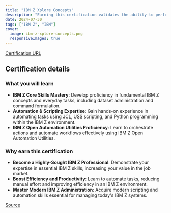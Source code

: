 ```yaml
---
title: "IBM Z Xplore Concepts"
description: "Earning this certification validates the ability to perform essential mainframe tasks, including data set management, command execution, JCL management, scripting, Python development, and automation through IBM Z Open Automation Utilities."
date: 2024-07-30
tags: ["IBM Z", "IBM"]
cover:
  image: ibm-z-xplore-concepts.png
  responsiveImages: true
---
```


[Certification URL](https://www.credly.com/badges/a96bc303-5646-44f3-93fb-8f5831b17d62)

## Certification details

### What you will learn

- **IBM Z Core Skills Mastery**: Develop proficiency in fundamental IBM Z concepts and everyday tasks, including dataset administration and command formulation.
- **Automation & Scripting Expertise**: Gain hands-on experience in automating tasks using JCL, USS scripting, and Python programming within the IBM Z environment.
- **IBM Z Open Automation Utilities Proficiency**: Learn to orchestrate actions and automate workflows effectively using IBM Z Open Automation Utilities.

### Why earn this certification

- **Become a Highly-Sought IBM Z Professional**: Demonstrate your expertise in essential IBM Z skills, increasing your value in the job market.
- **Boost Efficiency and Productivity**: Learn to automate tasks, reducing manual effort and improving efficiency in an IBM Z environment.
- **Master Modern IBM Z Administration**: Acquire modern scripting and automation skills essential for managing today's IBM Z systems.

[Source](https://www.credly.com/badges/a96bc303-5646-44f3-93fb-8f5831b17d62)
